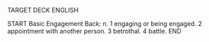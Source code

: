 TARGET DECK
ENGLISH

START
Basic
Engagement
Back: n. 1 engaging or being engaged. 2 appointment with another person. 3 betrothal. 4 battle.
END

